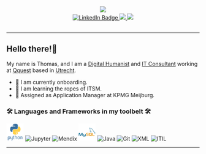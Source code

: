 <div id="header" align="center">
<img src="https://media.giphy.com/media/6ib6KPmkeAjDTxMxij/giphy.gif" width="120px"/>
</div>

<div id="header" align="center">
  <div id="badges">
    <a href="https://www.linkedin.com/in/thomashoekstra2310/">
      <img src="https://img.shields.io/badge/LinkedIn-0077B5?style=for-the-badge&logo=linkedin&logoColor=white" alt="LinkedIn Badge"/>
    </a>
    <a href="mailto:<t.hoekstra@qquest.com>?subject=Came%20from%20Github"><img src="https://img.shields.io/badge/Work_Email-%23D14836.svg?&style=for-the-badge&logo=gmail&logoColor=white" /> 
    <a href="mailto:<tthomas2310@hotmail.com>?subject=Came%20from%20Github"><img src="https://img.shields.io/badge/Personal_Email-07C160?&style=for-the-badge&logo=gmail&logoColor=white" /> 
    </a>
    <div>
      <img src="https://komarev.com/ghpvc/?username=Rohrym&style=flat-square&color=blue" alt=""/>
    </div>
  </div>
</div>

---

## Hello there!👋

My name is Thomas, and I am a [Digital Humanist](https://en.wikipedia.org/wiki/Digital_humanities) and [IT Consultant](https://en.wikipedia.org/wiki/Information_technology_consulting) working at [Qquest](https://www.qquest.nl/) based in [Utrecht](https://goo.gl/maps/vJTkQjFCtSZA9ZSN6). 

- 💼 I am currently onboarding.
- 🌱 I am learning the ropes of ITSM.
- 🚀 Assigned as Application Manager at KPMG Meijburg.

### 🛠️ Languages and Frameworks in my toolbelt 🛠️

<p align="left">
<img src="https://raw.githubusercontent.com/devicons/devicon/master/icons/python/python-original-wordmark.svg" title = "Python" alt="python" width="45" height="45" />  
<img src="https://cdn.jsdelivr.net/gh/devicons/devicon/icons/jupyter/jupyter-original-wordmark.svg" title="Jupyter" alt="Jupyter" width="45" height="45"/>
<img src="https://www.emerce.nl/content/uploads/2021/04/Mendix.png" titler="Mendix" alt="Mendix" width="45" height="45"/>
<img src="https://raw.githubusercontent.com/devicons/devicon/master/icons/mysql/mysql-original-wordmark.svg" title="MySQL" alt="MySQL" width="45" height="45" />
<img src="https://cdn.worldvectorlogo.com/logos/java.svg" title="Java" alt="Java" width="45" height="45"/>
<img src="https://upload.wikimedia.org/wikipedia/commons/thumb/3/3f/Git_icon.svg/1024px-Git_icon.svg.png?20220905010122" title="Git" alt="Git" width="45" height="45"/>
<img src="https://pbs.twimg.com/profile_images/1329374687554646018/Fn5__gbH_400x400.png" title="oXygen" alt="XML" width="45" height="45"/>
<img src="https://masteritprod.blob.core.windows.net/productimages/C_ITIL_4_Foundation88a23c79-2267-ec11-8f8f-000d3a271115.png?sv=2018-03-28&sr=b&sig=5Awkp0DWI3zr%2FYf4FUEO9AkGDC7IW7adTxbfF7jNhTE%3D&st=2021-12-27T14%3A07%3A29Z&se=2031-12-27T14%3A37%3A27Z&sp=r" title="ITIL4" alt="ITIL" width="45" height="45"/>
</p>

---

